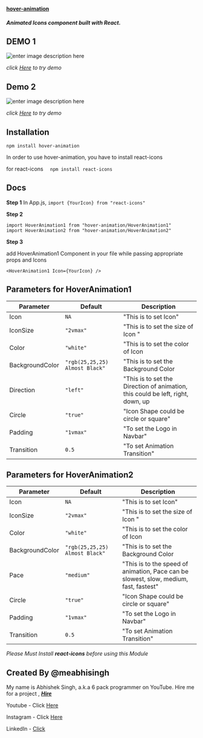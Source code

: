 **[hover-animation](https://github.com/meabhisingh/hover-animation)**

##### Animated Icons component built with React.


## DEMO 1
![enter image description here](https://i.ibb.co/tZ8TNzX/direction.gif)

*click [Here](https://codesandbox.io/hover-animation) to try demo*

## Demo 2
![enter image description here](https://i.ibb.co/xM67PS4/hover.gif)

*click [Here](https://codesandbox.io/hover-animation) to try demo*
## Installation

    npm install hover-animation

In order to use hover-animation, you have to install react-icons 

 for react-icons `  npm install react-icons`


## Docs

**Step 1**
In App.js,
 `import {YourIcon} from "react-icons"`


**Step 2**
   

    import HoverAnimation1 from "hover-animation/HoverAnimation1"
    import HoverAnimation2 from "hover-animation/HoverAnimation2"

**Step 3**

add HoverAnimation1 Component in your file while passing appropriate props and Icons

    <HoverAnimation1 Icon={YourIcon} />

## Parameters for HoverAnimation1

|         Parameter       |         Default             |Description                         |
|----------------|-------------------------------|-----------------------------|
|Icon|`NA`            |"This is to set Icon"            |
|IconSize         |`"2vmax"`            |"This is to set the size of Icon  "            |
| Color        |`"white"`|"This is to set the color of Icon|
|BackgroundColor      |`"rgb(25,25,25) Almost Black"`|"This is to set the Background Color|
| Direction      |`"left"`|"This is to set the Direction of animation, this could be left, right, down, up|
|Circle     |`"true"`|"Icon Shape could be circle or square"|
| Padding     |`"1vmax"`|"To set the Logo in Navbar"|
|Transition        |`0.5`|"To set Animation Transition"|


## Parameters for HoverAnimation2

|         Parameter       |         Default             |Description                         |
|----------------|-------------------------------|-----------------------------|
|Icon|`NA`            |"This is to set Icon"            |
|IconSize         |`"2vmax"`            |"This is to set the size of Icon  "            |
| Color        |`"white"`|"This is to set the color of Icon|
|BackgroundColor      |`"rgb(25,25,25) Almost Black"`|"This is to set the Background Color|
| Pace    |`"medium"`|"This is to the speed of animation, Pace can be slowest, slow, medium, fast, fastest"|
|Circle     |`"true"`|"Icon Shape could be circle or square"|
| Padding     |`"1vmax"`|"To set the Logo in Navbar"|
|Transition        |`0.5`|"To set Animation Transition"|



*Please Must Install **react-icons** before using this Module*

## Created By @meabhisingh

My name is Abhishek Singh, a.k.a 6 pack programmer on YouTube. 
Hire me for a project , ***[Hire](https://www.fiverr.com/tripleayt)***

Youtube - Click [Here](http://youtube.com/c/6packprogrammer)

Instagram - Click [Here](http://instagram.com/meabhisingh)

LinkedIn - [Click](https://www.linkedin.com/in/meabhisingh/)

